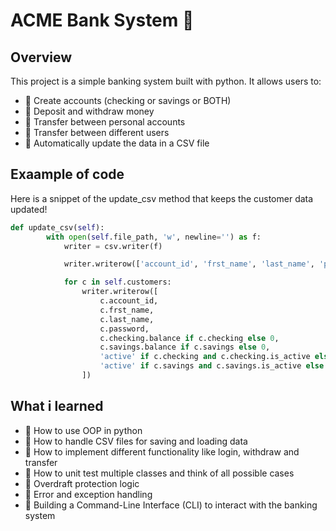 # ACME Bank System 🏦

## Overview
This project is a simple banking system built with python. It allows users to:
- 💸 Create accounts (checking or savings or BOTH)
- 💸 Deposit and withdraw money
- 💸 Transfer between personal accounts 
- 💸 Transfer between different users
- 💸 Automatically update the data in a CSV file


## Exaample of code
Here is a snippet of the update_csv method that keeps the customer data updated!
```python
def update_csv(self):
        with open(self.file_path, 'w', newline='') as f:
            writer = csv.writer(f)

            writer.writerow(['account_id', 'frst_name', 'last_name', 'password', 'balance_checking', 'balance_savings', 'status_checking', 'status_savings'])

            for c in self.customers:
                writer.writerow([
                    c.account_id,
                    c.frst_name,
                    c.last_name,
                    c.password,
                    c.checking.balance if c.checking else 0,
                    c.savings.balance if c.savings else 0,
                    'active' if c.checking and c.checking.is_active else 'inactive',
                    'active' if c.savings and c.savings.is_active else 'inactive',
                ])
 ```


 ## What i learned
 - 📝 How to use OOP in python
 - 📝 How to handle CSV files for saving and loading data
 - 📝 How to implement different functionality like login, withdraw and transfer
 - 📝 How to unit test multiple classes and think of all possible cases 
 - 📝 Overdraft protection logic
 - 📝 Error and exception handling 
 - 📝 Building a Command-Line Interface (CLI) to interact with the banking system